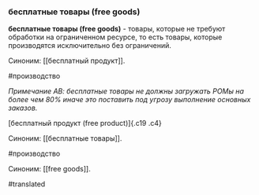 ### бесплатные товары (free goods)

**бесплатные товары (free goods)** - товары, которые не требуют обработки на ограниченном ресурсе, то есть товары, которые производятся исключительно без ограничений.

Синоним: [[бесплатный продукт]].

#производство

*Примечание АВ: бесплатные товары не должны загружать РОМы на более чем 80% иначе это поставить под угрозу выполнение основных заказов.*

[бесплатный продукт (free product)]{.c19 .c4}

Синоним: [[бесплатные товары]].

#производство

Синоним: [[free goods]].

#translated
